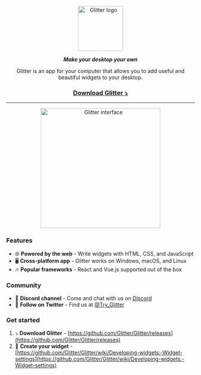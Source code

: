 <p align="center">
  <img src="https://tryglitter.com/static/branding/logo.svg" alt="Glitter logo" width="120">
</p>
<p align="center"><b><i>Make your desktop your own</i></b></p>

<p align="center">Glitter is an app for your computer that allows you to add useful and beautiful widgets to your desktop.</p>

<h3 align="center"><a href="https://github.com/Glitter/Glitter/releases">Download Glitter ⤵️</a></h3>

---
<p align="center"><img src="https://tryglitter.com/static/screenshots/glitter-dashboard.png" alt="Glitter interface" width="320"></p>

### Features

* 🌐 **Powered by the web** - Write widgets with HTML, CSS, and JavaScript
* 🖥️ **Cross-platform app** - Glitter works on Windows, macOS, and Linux
* 🔥 **Popular frameworks** - React and Vue.js supported out of the box

### Community

* 💬 **Discord channel** - Come and chat with us on [Discord](https://discord.gg/CdefJmp)
* 🐤 **Follow on Twitter** - Find us at [@Try_Glitter](https://twitter.com/Try_Glitter)

### Get started

1. ⤵️ **Download Glitter** - [https://github.com/Glitter/Glitter/releases](https://github.com/Glitter/Glitter/releases)
2. 🌟 **Create your widget** - [https://github.com/Glitter/Glitter/wiki/Developing-widgets:-Widget-settings](https://github.com/Glitter/Glitter/wiki/Developing-widgets:-Widget-settings)
